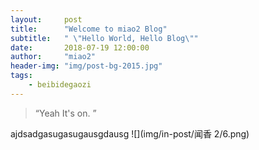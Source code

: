 ```yaml
---
layout:     post
title:      "Welcome to miao2 Blog"
subtitle:   " \"Hello World, Hello Blog\""
date:       2018-07-19 12:00:00
author:     "miao2"
header-img: "img/post-bg-2015.jpg"
tags:
    - beibidegaozi
---
```


> “Yeah It's on. ”


ajdsadgasugasugausgdausg
![](img/in-post/闻香 2/6.png)
